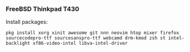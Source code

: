 
### FreeBSD Thinkpad T430


Install packages:

``
 pkg install xorg xinit awesome git nnn neovim htop mixer firefox sourcecodepro-ttf sourcesanspro-ttf webcamd drm-kmod zsh st intel-backlight xf86-video-intel libva-intel-driver
``
